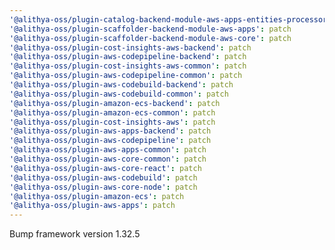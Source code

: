 ```yaml
---
'@alithya-oss/plugin-catalog-backend-module-aws-apps-entities-processor': patch
'@alithya-oss/plugin-scaffolder-backend-module-aws-apps': patch
'@alithya-oss/plugin-scaffolder-backend-module-aws-core': patch
'@alithya-oss/plugin-cost-insights-aws-backend': patch
'@alithya-oss/plugin-aws-codepipeline-backend': patch
'@alithya-oss/plugin-cost-insights-aws-common': patch
'@alithya-oss/plugin-aws-codepipeline-common': patch
'@alithya-oss/plugin-aws-codebuild-backend': patch
'@alithya-oss/plugin-aws-codebuild-common': patch
'@alithya-oss/plugin-amazon-ecs-backend': patch
'@alithya-oss/plugin-amazon-ecs-common': patch
'@alithya-oss/plugin-cost-insights-aws': patch
'@alithya-oss/plugin-aws-apps-backend': patch
'@alithya-oss/plugin-aws-codepipeline': patch
'@alithya-oss/plugin-aws-apps-common': patch
'@alithya-oss/plugin-aws-core-common': patch
'@alithya-oss/plugin-aws-core-react': patch
'@alithya-oss/plugin-aws-codebuild': patch
'@alithya-oss/plugin-aws-core-node': patch
'@alithya-oss/plugin-amazon-ecs': patch
'@alithya-oss/plugin-aws-apps': patch
---
```


Bump framework version 1.32.5
